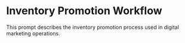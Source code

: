 # Inventory Promotion Workflow

This prompt describes the inventory promotion process used in digital marketing operations.
